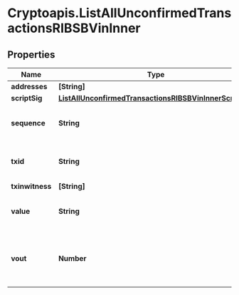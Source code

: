 # Cryptoapis.ListAllUnconfirmedTransactionsRIBSBVinInner

## Properties

Name | Type | Description | Notes
------------ | ------------- | ------------- | -------------
**addresses** | **[String]** |  | 
**scriptSig** | [**ListAllUnconfirmedTransactionsRIBSBVinInnerScriptSig**](ListAllUnconfirmedTransactionsRIBSBVinInnerScriptSig.md) |  | 
**sequence** | **String** | Represents the script sequence number. | 
**txid** | **String** | Represents the reference transaction identifier. | [optional] 
**txinwitness** | **[String]** |  | [optional] 
**value** | **String** | Represents the sent/received amount. | [optional] 
**vout** | **Number** | Defines the vout of the transaction output, i.e. which output to spend. | 


